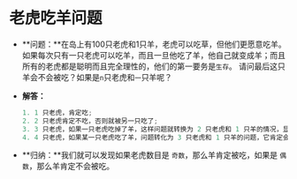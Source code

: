 # 老虎吃羊问题

- **问题：**在岛上有100只老虎和1只羊，老虎可以吃草，但他们更愿意吃羊。如果每次只有一只老虎可以吃羊，而且一旦他吃了羊，他自己就变成羊；而且所有的老虎都是聪明而且完全理性的，他们的第一要务是`生存`。 请问最后这只羊会不会被吃？如果是`n`只老虎和`一`只羊呢？

- **解答：**

  

  ```c
  1. 1 只老虎，肯定吃;
  2. 2 只老虎肯定不吃，否则就被另一只吃了;
  3. 3 只老虎，如果一只老虎吃掉了羊，这样问题就转换为 2 只老虎和 1 只羊的情况，显然另外两种老虎不敢轻举妄动，所以羊会被吃；
  4. 4 只老虎，如果某一只老虎吃了羊，问题转化为 3 只老虎和 1 只羊的问题，它肯定会被接下来的某一只吃掉，然后其他两只只能等着，所以 4 只老虎，大家都不敢吃羊；
  ```

- **归纳：**我们就可以发现如果老虎数目是 `奇数`，那么羊肯定被吃，如果是 `偶数`，那么羊肯定不会被吃。



